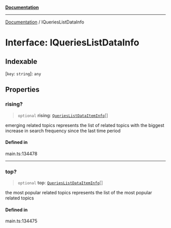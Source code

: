 [**Documentation**](../README.md)

***

[Documentation](../README.md) / IQueriesListDataInfo

# Interface: IQueriesListDataInfo

## Indexable

 \[`key`: `string`\]: `any`

## Properties

### rising?

> `optional` **rising**: [`QueriesListDataItemInfo`](../classes/QueriesListDataItemInfo.md)[]

emerging related topics
represents the list of related topics with the biggest increase in search frequency since the last time period

#### Defined in

main.ts:134478

***

### top?

> `optional` **top**: [`QueriesListDataItemInfo`](../classes/QueriesListDataItemInfo.md)[]

the most popular related topics
represents the list of the most popular related topics

#### Defined in

main.ts:134475
